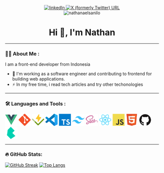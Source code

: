 
<div align="center">
    <div id="badges">
        <a href="https://linkedin.com/in/nathanael-sanilo-49093465">
            <img src="https://img.shields.io/badge/LinkedIn-blue?logo=linkedin&logoColor=white&style=for-the-badge" alt="linkedIn" />
        </a>
        <a href="https://x.com/nathanaelsanilo">
            <img alt="X (formerly Twitter) URL" src="https://img.shields.io/twitter/url?url=https%3A%2F%2Fx.com%2Fnathanaelsanilo&style=for-the-badge&logo=X">
        </a>
    </div>
    <img src="https://komarev.com/ghpvc/?username=nathanaelsanilo&label=Profile%20views&color=0e75b6&style=flat" alt="nathanaelsanilo" />
    
</div>

<div align="center">
    <h1>Hi 👋, I'm Nathan</h1>
</div>

---

### :technologist: About Me :

I am a front-end developer from Indonesia

- :telescope: I'm working as a software engineer and contributing to frontend for building web applications.
- :zap: In my free time, i read tech articles and try other techonologies

---

### :hammer_and_wrench: Languages and Tools :

<div>
  <img src="https://github.com/devicons/devicon/blob/master/icons/vuejs/vuejs-original.svg" title="VueJs" alt="VueJs" width="40" height="40" />
  <img src="https://github.com/devicons/devicon/blob/master/icons/git/git-original.svg" title="git" alt="git" width="40" height="40" />
  <img src="https://github.com/devicons/devicon/blob/master/icons/vitest/vitest-original.svg" title="git" alt="git" width="40" height="40" />
  <img src="https://github.com/devicons/devicon/blob/master/icons/vscode/vscode-original.svg" title="git" alt="git" width="40" height="40" />
  <img src="https://github.com/devicons/devicon/blob/master/icons/typescript/typescript-original.svg" title="git" alt="git" width="40" height="40" />
  <img src="https://github.com/devicons/devicon/blob/master/icons/tailwindcss/tailwindcss-original.svg" title="git" alt="git" width="40" height="40" />
  <img src="https://github.com/devicons/devicon/blob/master/icons/sass/sass-original.svg" title="git" alt="git" width="40" height="40" />
  <img src="https://github.com/devicons/devicon/blob/master/icons/react/react-original.svg" title="git" alt="git" width="40" height="40" />
  <img src="https://github.com/devicons/devicon/blob/master/icons/javascript/javascript-original.svg" title="git" alt="git" width="40" height="40" />
  <img src="https://github.com/devicons/devicon/blob/master/icons/html5/html5-original.svg" title="git" alt="git" width="40" height="40" />
  <img src="https://github.com/devicons/devicon/blob/master/icons/github/github-original.svg" title="git" alt="git" width="40" height="40" />
  <img src="https://github.com/devicons/devicon/blob/master/icons/bulma/bulma-plain.svg" title="git" alt="git" width="40" height="40" />
</div>

---

### :fire: GitHub Stats:
[![GitHub Streak](https://github-readme-streak-stats.herokuapp.com?user=nathanaelsanilo&theme=github-dark&border_radius=5.5&date_format=M%20j%5B%2C%20Y%5D)](https://git.io/streak-stats)
[![Top Langs](https://github-readme-stats.vercel.app/api/top-langs/?username=nathanaelsanilo&theme=github_dark&layout=compact)](https://github.com/anuraghazra/github-readme-stats)



